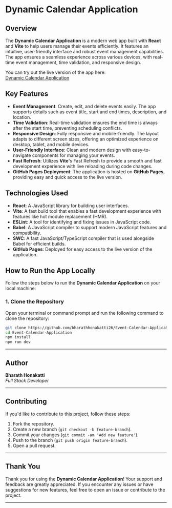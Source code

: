 # Dynamic Calendar Application

## Overview

The **Dynamic Calendar Application** is a modern web app built with **React** and **Vite** to help users manage their events efficiently. It features an intuitive, user-friendly interface and robust event management capabilities. The app ensures a seamless experience across various devices, with real-time event management, time validation, and responsive design.

You can try out the live version of the app here:  
[Dynamic Calendar Application](https://bharathhonakatti26.github.io/Event-Calendar-Application)

## Key Features

- **Event Management**: Create, edit, and delete events easily. The app supports details such as event title, start and end times, description, and location.
- **Time Validation**: Real-time validation ensures the end time is always after the start time, preventing scheduling conflicts.
- **Responsive Design**: Fully responsive and mobile-friendly. The layout adapts to different screen sizes, offering an optimized experience on desktop, tablet, and mobile devices.
- **User-Friendly Interface**: Clean and modern design with easy-to-navigate components for managing your events.
- **Fast Refresh**: Utilizes **Vite**'s Fast Refresh to provide a smooth and fast development experience with live reloading during code changes.
- **GitHub Pages Deployment**: The application is hosted on **GitHub Pages**, providing easy and quick access to the live version.

## Technologies Used

- **React**: A JavaScript library for building user interfaces.
- **Vite**: A fast build tool that enables a fast development experience with features like hot module replacement (HMR).
- **ESLint**: A tool for identifying and fixing issues in JavaScript code.
- **Babel**: A JavaScript compiler to support modern JavaScript features and compatibility.
- **SWC**: A fast JavaScript/TypeScript compiler that is used alongside Babel for efficient builds.
- **GitHub Pages**: Deployed for easy access to the live version of the application.

## How to Run the App Locally

Follow the steps below to run the **Dynamic Calendar Application** on your local machine:

### 1. Clone the Repository
Open your terminal or command prompt and run the following command to clone the repository:
```bash
git clone https://github.com/bharathhonakatti26/Event-Calendar-Application.git
cd Event-Calendar-Application
npm install
npm run dev
```
---

## Author

**Bharath Honakatti**  
*Full Stack Developer*

---

## Contributing

If you'd like to contribute to this project, follow these steps:

1. Fork the repository.
2. Create a new branch (`git checkout -b feature-branch`).
3. Commit your changes (`git commit -am 'Add new feature'`).
4. Push to the branch (`git push origin feature-branch`).
5. Open a pull request.

---

## Thank You

Thank you for using the **Dynamic Calendar Application**! Your support and feedback are greatly appreciated. If you encounter any issues or have suggestions for new features, feel free to open an issue or contribute to the project.

---
